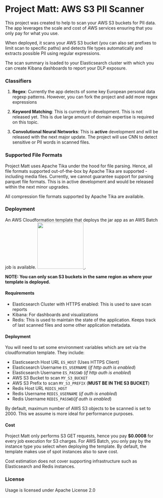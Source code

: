 Project Matt: AWS S3 PII Scanner
=========================

This project was created to help to scan your AWS S3 buckets for
PII data. The app leverages the scale and cost of AWS services ensuring
that you only pay for what you use.

When deployed, it scans your AWS S3 bucket (you can also set prefixes to
limit scan to specific paths) and detects file types automatically and
extracts possible PII using regular expressions.

The scan summary is loaded to your Elasticsearch cluster with which you can
create Kibana dashboards to report your DLP exposure.

 
### Classifiers
1. **Regex**: Currently the app detects of some key European personal data regexp patterns.
However, you can fork the project and add more regex expressions

2. **Keyword Matching**: This is currently in development. This is not released yet.
This is due large amount of domain expertise is required on this topic.

3. **Convolutional Neural Networks**: This is **active** development and will be released
with the next major update. The project will use CNN to detect sensitive or PII
words in scanned files.


### Supported File Formats
Project Matt uses Apache Tika under the hood for file parsing. Hence, all file formats 
supported out-of-the-box by Apache Tika are supported - including media files.
Currently, we cannot guarantee support for parsing parquet file formats. This is 
in active development and would be released within the next minor upgrades.

All compression file formats supported by Apache Tika are available.


### Deployment
An AWS Cloudformation template that deploys the jar app as an AWS Batch job
is available. [<img src="https://s3.amazonaws.com/cloudformation-examples/cloudformation-launch-stack.png" width="150"> ](https://console.aws.amazon.com/cloudformation/home?region=us-east-1#/stacks/new?stackName=Project-Matt-S3-PII-Scan&templateURL=https://s3-eu-west-1.amazonaws.com/datafy-data-lake-public-artifacts/project-matt/cloudformation/matt-job.template.yaml). 

**NOTE: You can only scan S3 buckets in the same region as where your template
is deployed.**

#### Requirements
- Elasticsearch Cluster with HTTPS enabled: This is used to save scan reports
- Kibana: For dashboards and visualizations
- Redis: This is used to maintain the state of the application. Keeps track of last
scanned files and some other application metadata.

#### Deployment
You will need to set some environment variables which are set
via the cloudformation template. They include:
- Elasticsearch Host URL `ES_HOST` (Uses HTTPS Client)
- Elasticsearch Username `ES_USERNAME` (*if http auth is enabled*)
- Elasticsearch Username `ES_PASSWD` (*if http auth is enabled*)
- AWS S3 Bucket to scan `MY_S3_BUCKET`
- AWS S3 Prefix to scan `MY_S3_PREFIX` (**MUST BE IN THE S3 BUCKET**)
- Redis Host URL `REDIS_HOST` 
- Redis Username `REDIS_USERNAME` (*if auth is enabled*)
- Redis Username `REDIS_PASSWD`(*if auth is enabled*)

By default, maximum number of AWS S3 objects to be scanned is set to 2000. This we assume
is more ideal for performance purposes.


#### Cost
Project Matt only performs S3 GET requests, hence you pay **$0.0008** for every job execution
for S3 charges. For AWS Batch, you only pay by the instance type you select when
deploying the template. By default, the template makes use of spot instances also to save
cost.

Cost estimation does not cover supporting infrastructure such as Elasticsearch and Redis instances. 


### License
Usage is licensed under Apache License 2.0


